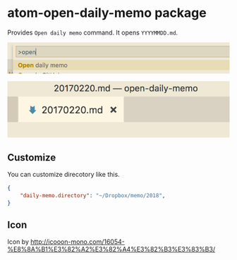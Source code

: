 # atom-open-daily-memo package

Provides `Open daily memo` command. It opens `YYYYMMDD.md`.

![screenshot1](images/screenshot1.png)

![screenshot2](images/screenshot2.png)

## Customize

You can customize direcotory like this.

```json
{
    "daily-memo.directory": "~/Dropbox/memo/2018",
}
```

## Icon

Icon by http://icooon-mono.com/16054-%E8%8A%B1%E3%82%A2%E3%82%A4%E3%82%B3%E3%83%B3/